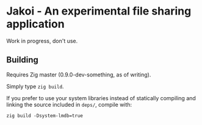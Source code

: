 <!--
SPDX-FileCopyrightText: 2021 Kirjastonhoitaja <thekirjastonhoitaja@protonmail.com>
SPDX-License-Identifier: copyleft-next-0.3.1
-->

# Jakoi - An experimental file sharing application

Work in progress, don't use.

## Building

Requires Zig master (0.9.0-dev-something, as of writing).

Simply type `zig build`.

If you prefer to use your system libraries instead of statically compiling and
linking the source included in `deps/`, compile with:

```
zig build -Dsystem-lmdb=true
```
